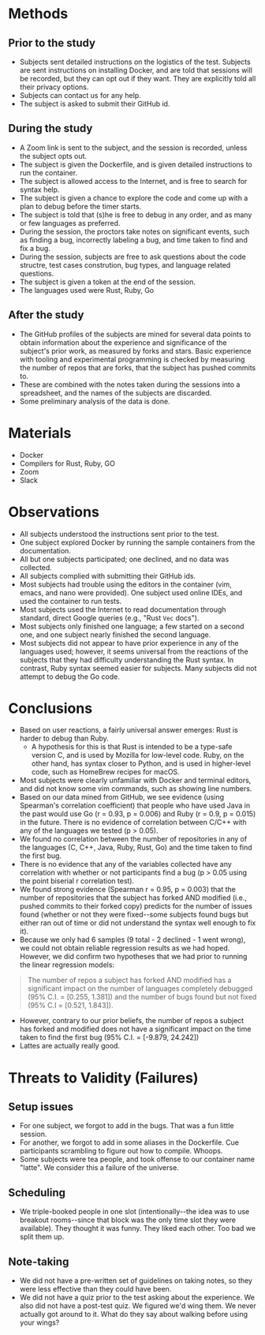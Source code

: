 # Methods

## Prior to the study

* Subjects sent detailed instructions on the logistics of the test. Subjects are sent instructions on installing Docker, and are told that sessions will be recorded, but they can opt out if they want. They are explicitly told all their privacy options.
* Subjects can contact us for any help.
* The subject is asked to submit their GitHub id.

## During the study

* A Zoom link is sent to the subject, and the session is recorded, unless the subject opts out.
* The subject is given the Dockerfile, and is given detailed instructions to run the container.
* The subject is allowed access to the Internet, and is free to search for syntax help.
* The subject is given a chance to explore the code and come up with a plan to debug before the timer starts.
* The subject is told that (s)he is free to debug in any order, and as many or few languages as preferred.
* During the session, the proctors take notes on significant events, such as finding a bug, incorrectly labeling a bug, and time taken to find and fix a bug.
* During the session, subjects are free to ask questions about the code structre, test cases constrution, bug types, and language related questions.
* The subject is given a token at the end of the session.
* The languages used were Rust, Ruby, Go

## After the study

* The GitHub profiles of the subjects are mined for several data points to obtain information about the experience and significance of the subject's prior work, as measured by forks and stars. Basic experience with tooling and experimental programming is checked by measuring the number of repos that are forks, that the subject has pushed commits to.
* These are combined with the notes taken during the sessions into a spreadsheet, and the names of the subjects are discarded.
* Some preliminary analysis of the data is done.

# Materials

* Docker
* Compilers for Rust, Ruby, GO
* Zoom
* Slack

# Observations

* All subjects understood the instructions sent prior to the test.
* One subject explored Docker by running the sample containers from the documentation.
* All but one subjects participated; one declined, and no data was collected.
* All subjects complied with submitting their GitHub ids.
* Most subjects had trouble using the editors in the container (vim, emacs, and nano were provided). One subject used online IDEs, and used the container to run tests.
* Most subjects used the Internet to read documentation through standard, direct Google queries (e.g., "Rust `Vec` docs").
* Most subjects only finished one language; a few started on a second one, and one subject nearly finished the second language.
* Most subjects did not appear to have prior experience in any of the languages used; however, it seems universal from the reactions of the subjects that they had difficulty understanding the Rust syntax. In contrast, Ruby syntax seemed easier for subjects. Many subjects did not attempt to debug the Go code.

# Conclusions

* Based on user reactions, a fairly universal answer emerges: Rust is harder to debug than Ruby.
    * A hypothesis for this is that Rust is intended to be a type-safe version C, and is used by Mozilla for low-level code. Ruby, on the other hand, has syntax closer to Python, and is used in higher-level code, such as HomeBrew recipes for macOS.
* Most subjects were clearly unfamiliar with Docker and terminal editors, and did not know some vim commands, such as showing line numbers. 
* Based on our data mined from GitHub, we see evidence (using Spearman's correlation coefficient) that people who have used Java in the past would use Go (r = 0.93, p = 0.006) and Ruby (r = 0.9, p = 0.015) in the future. There is no evidence of correlation between C/C++ with any of the languages we tested (p > 0.05).
* We found no correlation between the number of repositories in any of the languages (C, C++, Java, Ruby, Rust, Go) and the time taken to find the first bug.
* There is no evidence that any of the variables collected have any correlation with whether or not participants find a bug (p > 0.05 using the point biserial r correlation test).
* We found strong evidence (Spearman r = 0.95, p = 0.003) that the number of repositories that the subject has forked AND modified (i.e., pushed commits to their forked copy) predicts for the number of issues found (whether or not they were fixed--some subjects found bugs but either ran out of time or did not understand the syntax well enough to fix it).
* Because we only had 6 samples (9 total - 2 declined - 1 went wrong), we could not obtain reliable regression results as we had hoped. However, we did confirm two hypotheses that we had prior to running the linear regression models:
 > The number of repos a subject has forked AND modified has a significant impact on the number of languages completely debugged (95% C.I. = [0.255, 1.381]) and the number of bugs found but not fixed (95% C.I = [0.521, 1.843]).
* However, contrary to our prior beliefs, the number of repos a subject has forked and modified does not have a significant impact on the time taken to find the first bug (95% C.I. = [-9.879, 24.242])
* Lattes are actually really good.


# Threats to Validity (Failures)

## Setup issues

* For one subject, we forgot to add in the bugs. That was a fun little session.
* For another, we forgot to add in some aliases in the Dockerfile. Cue participants scrambling to figure out how to compile. Whoops.
* Some subjects were tea people, and took offense to our container name "latte". We consider this a failure of the universe.

## Scheduling

* We triple-booked people in one slot (intentionally--the idea was to use breakout rooms--since that block was the only time slot they were available). They thought it was funny. They liked each other. Too bad we split them up.

## Note-taking

* We did not have a pre-written set of guidelines on taking notes, so they were less effective than they could have been.
* We did not have a quiz prior to the test asking about the experience. We also did not have a post-test quiz. We figured we'd wing them. We never actually got around to it. What do they say about walking before using your wings?

